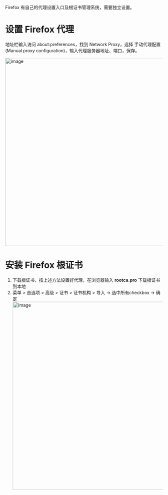 Firefox 有自己的代理设置入口及根证书管理系统，需要独立设置。

# 设置 Firefox 代理
地址栏输入访问 about:preferences，找到 Network Proxy，选择 手动代理配置(Manual proxy configuration)，输入代理服务器地址、端口，保存。

<img width="600" alt="image" src="https://user-images.githubusercontent.com/11450939/170636835-cba3b453-06cd-4769-a68e-89cdf582008f.png">

# 安装 Firefox 根证书
1. 下载根证书，按上述方法设置好代理，在浏览器输入 **rootca.pro** 下载根证书到本地
2. 菜单 > 首选项 > 高级 > 证书 > 证书机构 > 导入 -> 选中所有checkbox -> 确定
    <img width="600" alt="image" src="https://user-images.githubusercontent.com/11450939/170637122-b0e4a0ac-6659-469c-aa30-83986fa669b3.png">

